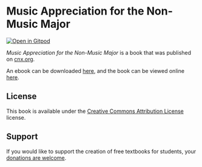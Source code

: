 # Music Appreciation for the Non-Music Major

[![Open in Gitpod](https://gitpod.io/button/open-in-gitpod.svg)](https://gitpod.io/from-referrer/)

_Music Appreciation for the Non-Music Major_ is a book that was published on [cnx.org](https://cnx.org/).

An ebook can be downloaded [here](https://github.com/cnx-user-books/cnxbook-music-appreciation-for-the-non-music-major/releases/latest), and the book can be viewed online [here](https://github.com/cnx-user-books/cnxbook-music-appreciation-for-the-non-music-major/releases/latest).

## License
This book is available under the [Creative Commons Attribution License](./LICENSE) license.

## Support
If you would like to support the creation of free textbooks for students, your [donations are welcome](https://riceconnect.rice.edu/donation/support-openstax-banner).
